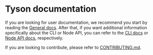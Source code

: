 # Tyson documentation

If you are looking for user documentation, we recommend you start by reading the [General docs](./general.md).
After that, if you want additional information specifically about the CLI or Node API, you can refer to the [CLI docs](./cli.md) or [Node API docs](./nodeApi.md), respectively.

If you are looking to contribute, please refer to [CONTRIBUTING.md](./general.md).
